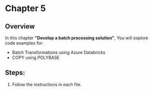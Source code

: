 # Chapter 5

## Overview
In this chapter **"Develop a batch processing solution"**, You will explore code examples for: 

* Batch Transformations using Azure Databricks
* COPY using POLYBASE

## Steps:
1. Follow the instructions in each file.
